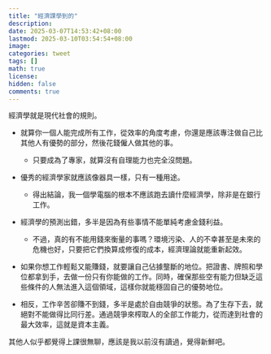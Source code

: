 ```yaml
---
title: "經濟課學到的"
description: 
date: 2025-03-07T14:53:42+08:00
lastmod: 2025-03-10T03:54:54+08:00
image: 
categories: tweet
tags: []
math: true
license: 
hidden: false
comments: true
---
```


經濟學就是現代社會的規則。

- 就算你一個人能完成所有工作，從效率的角度考慮，你還是應該專注做自己比其他人有優勢的部分，然後花錢僱人做其他的事。
    - 只要成為了專家，就算沒有自理能力也完全沒問題。

- 優秀的經濟學家就應該像器具一樣，只有一種用途。
    - 得出結論，我一個學電腦的根本不應該跑去讀什麼經濟學，除非是在銀行工作。

-  經濟學的預測出錯，多半是因為有些事情不能單純考慮金錢利益。
    -  不過，真的有不能用錢來衡量的事嗎？環境污染、人的不幸甚至是未來的危機也好，只要把它們換算成修復的成本，經濟理論就能重新起效。

- 如果你想工作輕鬆又能賺錢，就要讓自己佔據壟斷的地位。把證書、牌照和學位都拿到手，去做一份只有你能做的工作。同時，確保那些空有能力但缺乏這些條件的人無法進入這個領域，這樣你就能穩固自己的優勢地位。

- 相反，工作辛苦卻賺不到錢，多半是處於自由競爭的狀態。為了生存下去，就絕對不能做得比同行差。通過競爭來榨取人的全部工作能力，從而達到社會的最大效率，這就是資本主義。

其他人似乎都覺得上課很無聊，應該是我以前沒有讀過，覺得新鮮吧。



